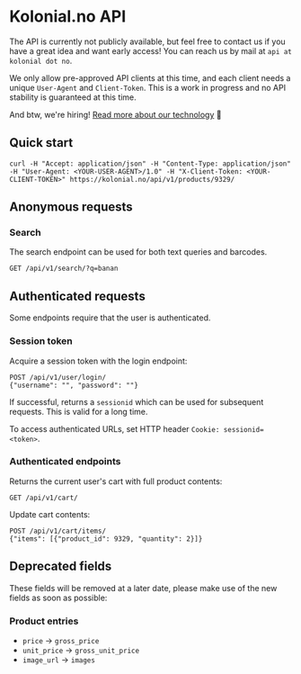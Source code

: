 # Kolonial.no API

The API is currently not publicly available, but feel free to contact us if you have a great idea and want early access! You can reach us by mail at `api at kolonial dot no`.

We only allow pre-approved API clients at this time, and each client needs a unique `User-Agent` and `Client-Token`. This is a work in progress and no API stability is guaranteed at this time.

And btw, we're hiring! [Read more about our technology](https://kolonial.no/om/teknologi/) :raised_hands:


## Quick start

    curl -H "Accept: application/json" -H "Content-Type: application/json" -H "User-Agent: <YOUR-USER-AGENT>/1.0" -H "X-Client-Token: <YOUR-CLIENT-TOKEN>" https://kolonial.no/api/v1/products/9329/


## Anonymous requests


### Search

The search endpoint can be used for both text queries and barcodes.

    GET /api/v1/search/?q=banan


## Authenticated requests

Some endpoints require that the user is authenticated.

### Session token

Acquire a session token with the login endpoint:


    POST /api/v1/user/login/
    {"username": "", "password": ""}

If successful, returns a `sessionid` which can be used for subsequent requests. This is valid for a long time.

To access authenticated URLs, set HTTP header `Cookie: sessionid=<token>`.


### Authenticated endpoints

Returns the current user's cart with full product contents:

    GET /api/v1/cart/


Update cart contents:

    POST /api/v1/cart/items/
    {"items": [{"product_id": 9329, "quantity": 2}]}


## Deprecated fields

These fields will be removed at a later date, please make use of the new fields as soon as possible:

### Product entries

- `price` -> `gross_price`
- `unit_price` -> `gross_unit_price`
- `image_url` -> `images`
